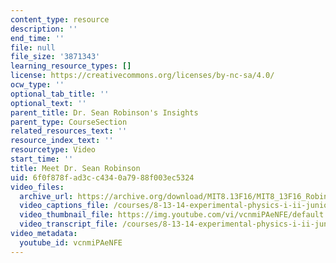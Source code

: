 ```yaml
---
content_type: resource
description: ''
end_time: ''
file: null
file_size: '3871343'
learning_resource_types: []
license: https://creativecommons.org/licenses/by-nc-sa/4.0/
ocw_type: ''
optional_tab_title: ''
optional_text: ''
parent_title: Dr. Sean Robinson's Insights
parent_type: CourseSection
related_resources_text: ''
resource_index_text: ''
resourcetype: Video
start_time: ''
title: Meet Dr. Sean Robinson
uid: 6f0f878f-ad3c-c434-0a79-88f003ec5324
video_files:
  archive_url: https://archive.org/download/MIT8.13F16/MIT8_13F16_Robinson_Meet_the_Educator_300k.mp4
  video_captions_file: /courses/8-13-14-experimental-physics-i-ii-junior-lab-fall-2016-spring-2017/2e26d294cc0a5742be3e99540448b4d3_vcnmiPAeNFE.vtt
  video_thumbnail_file: https://img.youtube.com/vi/vcnmiPAeNFE/default.jpg
  video_transcript_file: /courses/8-13-14-experimental-physics-i-ii-junior-lab-fall-2016-spring-2017/f0751ea178a9fba584f1094d7f0ad3c2_vcnmiPAeNFE.pdf
video_metadata:
  youtube_id: vcnmiPAeNFE
---
```

